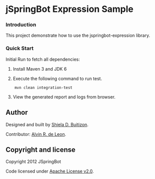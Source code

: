 jSpringBot Expression Sample
=======

### Introduction

This project demonstrate how to use the jspringbot-expression library.

### Quick Start

Initial Run to fetch all dependencies:

1. Install Maven 3 and JDK 6

2. Execute the following command to run test.
```
    mvn clean integration-test
```

3. View the generated report and logs from browser.

## Author

Designed and built by [Shiela D. Buitizon](https://github.com/badong2210/).

Contributor: [Alvin R. de Leon](https://github.com/alvinrdeleon/).


## Copyright and license

Copyright 2012 JSpringBot

Code licensed under [Apache License v2.0](http://www.apache.org/licenses/LICENSE-2.0).
